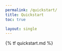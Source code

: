 ```yaml
---
permalink: /quickstart/
title: Quickstart
toc: true

layout: single
---
```


{% tf quickstart.md %}
